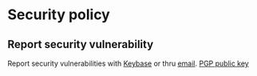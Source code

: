 # Security policy

## Report security vulnerability

Report security vulnerabilities with [Keybase](https://keybase.io/koviubi_56) or thru [email](mailto:koviubi56@duck.com).
[PGP public key](https://keybase.io/koviubi_56)
